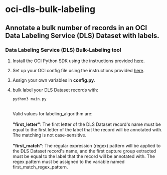 # oci-dls-bulk-labeling
## Annotate a bulk number of records in an OCI Data Labeling Service (DLS) Dataset with labels.

### Data Labeling Service (DLS) Bulk-Labeling tool

1. Install the OCI Python SDK using the instructions provided [here](https://docs.oracle.com/en-us/iaas/tools/python/2.45.1/installation.html).
2. Set up your OCI config file using the instructions provided [here](https://docs.oracle.com/en-us/iaas/Content/API/Concepts/sdkconfig.htm#SDK_and_CLI_Configuration_File).
3. Assign your own variables in <b>config.py</b>.
4. bulk label your DLS Dataset records with:

	```
	python3 main.py
	```
	\
	Valid values for labeling_algorithm are:\
	\
	<b>"first_letter"</b>: The first letter of the DLS
		Dataset record's name must be equal to the first
		letter of the label that the record will be
		annotated with. The matching is not case-sensitive.
	\
	\
	<b>"first_match"</b>: The regular expression (regex) pattern
		will be applied to the DLS Dataset record's name,
		and the first capture group extracted must be equal
		to the label that the record will be annotated with.
		The regex pattern must be assigned to the variable
		named first_match_regex_pattern.
